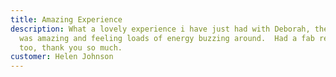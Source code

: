 ```yaml
---
title: Amazing Experience
description: What a lovely experience i have just had with Deborah, the energy
  was amazing and feeling loads of energy buzzing around.  Had a fab reading
  too, thank you so much.
customer: Helen Johnson
---
```

